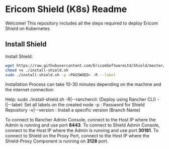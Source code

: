 # Ericom Shield (K8s) Readme

Welcome! This repository includes all the steps required to deploy Ericom Shield on Kubernetes

## Install Shield

Install Shield:

```bash
wget https://raw.githubusercontent.com/EricomSoftwareLtd/Shield/master/Kube/scripts/install-shield.sh
chmod +x ./install-shield.sh
sudo ./install-shield.sh -p <PASSWOED> -R --label
```
Installation Process can take 10-30 minutes depending on the machine and the internet connection

Help:
sudo ./install-shield.sh 
-R|--ranchercli:  (Deploy using Rancher CLI)
-l|--label: Set all labels on the created node
-p <PASSWORD>: Password for Shield Repository
-v|--version <version-name>: Install a specific version (Branch Name)
  
To connect to Rancher Admin Console, connect to the Host IP where the Admin is running and use port **8443**.
To connect to Shield Admin Console, connect to the Host IP where the Admin is running and use port **30181**.
To connect to Shield on the Proxy Port, connect to the Host IP where the Shield-Proxy Component is running on **3128** port.

